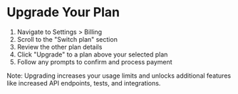 # Upgrade Your Plan

1. Navigate to Settings > Billing
2. Scroll to the "Switch plan" section
3. Review the other plan details
4. Click "Upgrade" to a plan above your selected plan
5. Follow any prompts to confirm and process payment

Note: Upgrading increases your usage limits and unlocks additional features like increased API endpoints, tests, and integrations.
